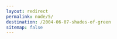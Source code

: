 ```yaml
---
layout: redirect
permalink: node/5/
destination: /2004-06-07-shades-of-green
sitemap: false
---
```

